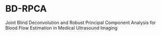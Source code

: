 # BD-RPCA
 Joint Blind Deconvolution and Robust Principal Component Analysis for Blood Flow Estimation in Medical Ultrasound Imaging
